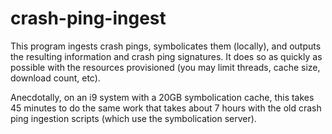# crash-ping-ingest

This program ingests crash pings, symbolicates them (locally), and outputs the resulting
information and crash ping signatures. It does so as quickly as possible with the resources
provisioned (you may limit threads, cache size, download count, etc).

Anecdotally, on an i9 system with a 20GB symbolication cache, this takes 45 minutes to do the same
work that takes about 7 hours with the old crash ping ingestion scripts (which use the symbolication
server).
